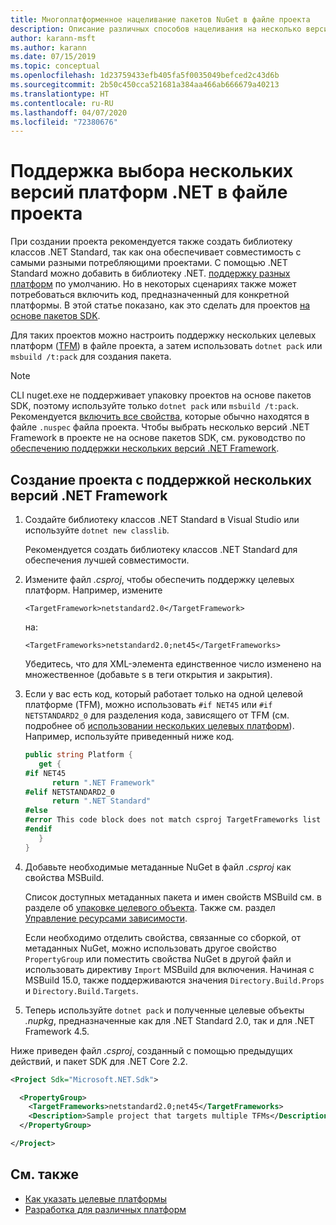 ```yaml
---
title: Многоплатформенное нацеливание пакетов NuGet в файле проекта
description: Описание различных способов нацеливания на несколько версий .NET Framework из одного пакета NuGet.
author: karann-msft
ms.author: karann
ms.date: 07/15/2019
ms.topic: conceptual
ms.openlocfilehash: 1d23759433efb405fa5f0035049befced2c43d6b
ms.sourcegitcommit: 2b50c450cca521681a384aa466ab666679a40213
ms.translationtype: HT
ms.contentlocale: ru-RU
ms.lasthandoff: 04/07/2020
ms.locfileid: "72380676"
---
```

# <a name="support-multiple-net-framework-versions-in-your-project-file"></a>Поддержка выбора нескольких версий платформ .NET в файле проекта

При создании проекта рекомендуется также создать библиотеку классов .NET Standard, так как она обеспечивает совместимость с самыми разными потребляющими проектами. С помощью .NET Standard можно добавить в библиотеку .NET. [поддержку разных платформ](/dotnet/standard/library-guidance/cross-platform-targeting) по умолчанию. Но в некоторых сценариях также может потребоваться включить код, предназначенный для конкретной платформы. В этой статье показано, как это сделать для проектов [на основе пакетов SDK](../resources/check-project-format.md).

Для таких проектов можно настроить поддержку нескольких целевых платформ ([TFM](/dotnet/standard/frameworks)) в файле проекта, а затем использовать `dotnet pack` или `msbuild /t:pack` для создания пакета.

> [!NOTE]
> CLI nuget.exe не поддерживает упаковку проектов на основе пакетов SDK, поэтому используйте только `dotnet pack` или `msbuild /t:pack`. Рекомендуется [включить все свойства](../reference/msbuild-targets.md#pack-target), которые обычно находятся в файле `.nuspec` файла проекта. Чтобы выбрать несколько версий .NET Framework в проекте не на основе пакетов SDK, см. руководство по [обеспечению поддержки нескольких версий .NET Framework](supporting-multiple-target-frameworks.md).

## <a name="create-a-project-that-supports-multiple-net-framework-versions"></a>Создание проекта с поддержкой нескольких версий .NET Framework

1. Создайте библиотеку классов .NET Standard в Visual Studio или используйте `dotnet new classlib`.

   Рекомендуется создать библиотеку классов .NET Standard для обеспечения лучшей совместимости.

2. Измените файл *.csproj*, чтобы обеспечить поддержку целевых платформ. Например, измените
   
   `<TargetFramework>netstandard2.0</TargetFramework>`
   
   на:
   
   `<TargetFrameworks>netstandard2.0;net45</TargetFrameworks>`

   Убедитесь, что для XML-элемента единственное число изменено на множественное (добавьте s в теги открытия и закрытия).

3. Если у вас есть код, который работает только на одной целевой платформе (TFM), можно использовать `#if NET45` или `#if NETSTANDARD2_0` для разделения кода, зависящего от TFM (см. подробнее об [использовании нескольких целевых платформ](/dotnet/core/tutorials/libraries#how-to-multitarget)). Например, используйте приведенный ниже код.

   ```csharp
   public string Platform {
      get {
   #if NET45
         return ".NET Framework"
   #elif NETSTANDARD2_0
         return ".NET Standard"
   #else
   #error This code block does not match csproj TargetFrameworks list
   #endif
      }
   }
   ```

4. Добавьте необходимые метаданные NuGet в файл *.csproj* как свойства MSBuild.

   Список доступных метаданных пакета и имен свойств MSBuild см. в разделе об [упаковке целевого объекта](../reference/msbuild-targets.md#pack-target). Также см. раздел [Управление ресурсами зависимости](../consume-packages/package-references-in-project-files.md#controlling-dependency-assets).

   Если необходимо отделить свойства, связанные со сборкой, от метаданных NuGet, можно использовать другое свойство `PropertyGroup` или поместить свойства NuGet в другой файл и использовать директиву `Import` MSBuild для включения. Начиная с MSBuild 15.0, также поддерживаются значения `Directory.Build.Props` и `Directory.Build.Targets`.

5. Теперь используйте `dotnet pack` и полученные целевые объекты *.nupkg*, предназначенные как для .NET Standard 2.0, так и для .NET Framework 4.5.

Ниже приведен файл *.csproj*, созданный с помощью предыдущих действий, и пакет SDK для .NET Core 2.2.

```xml
<Project Sdk="Microsoft.NET.Sdk">

  <PropertyGroup>
    <TargetFrameworks>netstandard2.0;net45</TargetFrameworks>
    <Description>Sample project that targets multiple TFMs</Description>
  </PropertyGroup>

</Project>
```

## <a name="see-also"></a>См. также

* [Как указать целевые платформы](/dotnet/standard/frameworks#how-to-specify-target-frameworks)
* [Разработка для различных платформ](/dotnet/standard/library-guidance/cross-platform-targeting)
